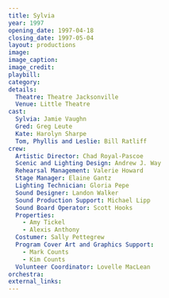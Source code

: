 ```yaml
---
title: Sylvia
year: 1997
opening_date: 1997-04-18
closing_date: 1997-05-04
layout: productions
image:
image_caption:
image_credit:
playbill:
category:
details:
  Theatre: Theatre Jacksonville
  Venue: Little Theatre
cast:
  Sylvia: Jamie Vaughn
  Gred: Greg Leute
  Kate: Harolyn Sharpe
  Tom, Phyllis and Leslie: Bill Ratliff
crew:
  Artistic Director: Chad Royal-Pascoe
  Scenic and Lighting Design: Andrew J. Way
  Rehearsal Management: Valerie Howard
  Stage Manager: Elaine Gantz
  Lighting Technician: Gloria Pepe
  Sound Designer: Landon Walker
  Sound Production Support: Michael Lipp
  Sound Board Operator: Scott Hooks
  Properties: 
    - Amy Tickel
    - Alexis Anthony
  Costumer: Sally Pettegrew
  Program Cover Art and Graphics Support:
    - Mark Counts
    - Kim Counts
  Volunteer Coordinator: Lovelle MacLean
orchestra:
external_links:
---
```

